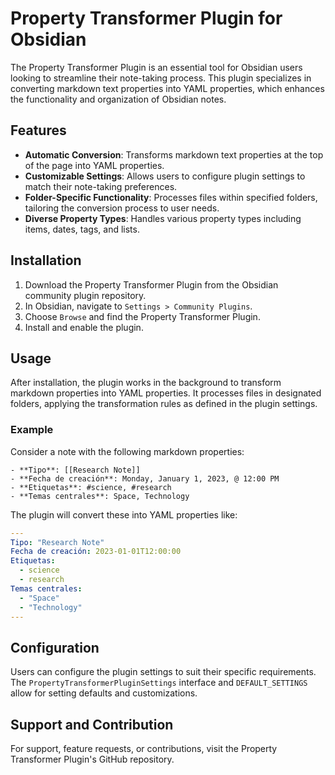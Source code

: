 # Property Transformer Plugin for Obsidian

The Property Transformer Plugin is an essential tool for Obsidian users looking to streamline their note-taking process. This plugin specializes in converting markdown text properties into YAML properties, which enhances the functionality and organization of Obsidian notes.

## Features

- **Automatic Conversion**: Transforms markdown text properties at the top of the page into YAML properties.
- **Customizable Settings**: Allows users to configure plugin settings to match their note-taking preferences.
- **Folder-Specific Functionality**: Processes files within specified folders, tailoring the conversion process to user needs.
- **Diverse Property Types**: Handles various property types including items, dates, tags, and lists.

## Installation

1. Download the Property Transformer Plugin from the Obsidian community plugin repository.
2. In Obsidian, navigate to `Settings > Community Plugins`.
3. Choose `Browse` and find the Property Transformer Plugin.
4. Install and enable the plugin.

## Usage

After installation, the plugin works in the background to transform markdown properties into YAML properties. It processes files in designated folders, applying the transformation rules as defined in the plugin settings.

### Example

Consider a note with the following markdown properties:

```
- **Tipo**: [[Research Note]]
- **Fecha de creación**: Monday, January 1, 2023, @ 12:00 PM
- **Etiquetas**: #science, #research
- **Temas centrales**: Space, Technology
```

The plugin will convert these into YAML properties like:

```yaml
---
Tipo: "Research Note"
Fecha de creación: 2023-01-01T12:00:00
Etiquetas:
  - science
  - research
Temas centrales:
  - "Space"
  - "Technology"
---
```

## Configuration

Users can configure the plugin settings to suit their specific requirements. The `PropertyTransformerPluginSettings` interface and `DEFAULT_SETTINGS` allow for setting defaults and customizations.

## Support and Contribution

For support, feature requests, or contributions, visit the Property Transformer Plugin's GitHub repository.
